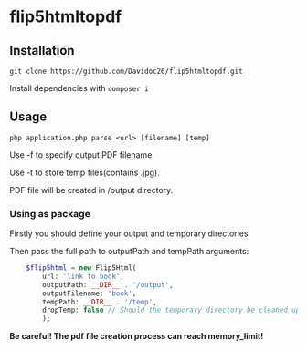 # flip5htmltopdf

## Installation
```
git clone https://github.com/Davidoc26/flip5htmltopdf.git
```

Install dependencies with ```composer i```

## Usage
```
php application.php parse <url> [filename] [temp]
```
Use -f to specify output PDF filename.

Use -t to store temp files(contains .jpg).

PDF file will be created in /output directory.

### Using as package

Firstly you should define your output and temporary directories

Then pass the full path to outputPath and tempPath arguments:
```php
    $flip5html = new Flip5Html(
        url: 'link to book',
        outputPath: __DIR__ . '/output',
        outputFilename: 'book',
        tempPath: __DIR__ . '/temp',
        dropTemp: false // Should the temporary directory be cleaned up
        );
```

**Be careful! The pdf file creation process can reach memory_limit!**

